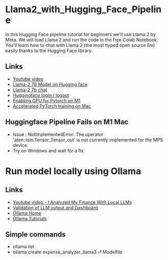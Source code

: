 # Llama2_with_Hugging_Face_Pipeline
In this Hugging Face pipeline tutorial for beginners we'll use Llama 2 by Meta. We will load Llama 2 and run the code in the free Colab Notebook. You'll learn how to chat with Llama 2 (the most hyped open source llm) easily thanks to the Hugging Face library. 

## Links
- [Youtube video](https://youtu.be/Z6sCl6abJj4?si=vpzAZ9_6RAep25GY)
- [Llama-2 7B Model on Hugging face](https://huggingface.co/meta-llama/Llama-2-7b)
- [Llama-2 7b chat](https://huggingface.co/spaces/huggingface-projects/llama-2-7b-chat)
- [Huggingface login / logout](https://huggingface.co/docs/huggingface_hub/en/package_reference/login)
- [Enabling GPU for Pytorch on M1](https://stackoverflow.com/questions/68820453/how-to-run-pytorch-on-macbook-pro-m1-gpu)
- [Accelerated PyTorch training on Mac](https://developer.apple.com/metal/pytorch/)

## Huggingface Pipeline Fails on M1 Mac
- Issue : NotImplementedError: The operator 'aten::isin.Tensor_Tensor_out' is not currently implemented for the MPS device. 
- Try on Windows and wait for a fix

# Run model locally using Ollama
## Links
- [Youtube video - I Analyzed My Finance With Local LLMs](https://www.youtube.com/watch?v=h_GTxRFYETY)
- [Validation of LLM output and Dashboard](https://github.com/thu-vu92/local-llms-analyse-finance/blob/main/categorize_expenses_with_validation.ipynb)
- [Ollama Home](https://github.com/ollama/ollama)
- [Ollama Tutorials](https://github.com/ollama/ollama/tree/main/docs/tutorials)

## Simple commands
- ollama list
- ollama create expense_analyzer_llama3 -f Modelfile

